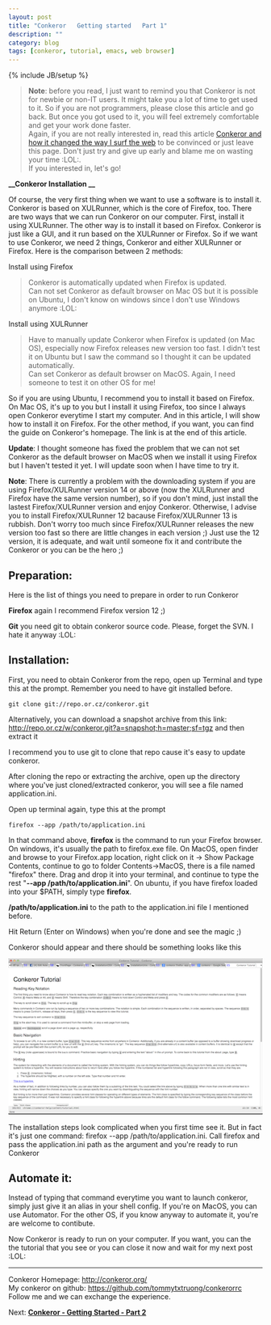 ```yaml
---
layout: post
title: "Conkeror   Getting started   Part 1"
description: ""
category: blog
tags: [conkeror, tutorial, emacs, web browser]
---
```

{% include JB/setup %}

> **Note**: before you read, I just want to remind you that Conkeror is not for newbie or non-IT users. It might take you a lot of time to get used to it. So if you are not programmers, please close this article and go back. But once you got used to it, you will feel extremely comfortable and get your work done faster.  
> Again, if you are not really interested in, read this article [Conkeror and how it changed the way I surf the web](/2012/12/24/conkeror-and-how-it-changed-the-way-i-surf-the-web) to be convinced or just leave this page. Don't just try and give up early and blame me on wasting your time :LOL:.  
> If you interested in, let's go!

**__Conkeror Installation __**

Of course, the very first thing when we want to use a software is to install it. Conkeror is based on XULRunner, which is the core of Firefox, too. There are two ways that we can run Conkeror on our computer. First, install it using XULRunner. The other way is to install it based on Firefox. Conkeror is just like a GUI, and it run based on the XULRunner or Firefox. So if we want to use Conkeror, we need 2 things, Conkeror and either XULRunner or Firefox. Here is the comparison between 2 methods:

Install using Firefox

> Conkeror is automatically updated when Firefox is updated.  
> Can not set Conkeror as default browser on Mac OS but it is possible on Ubuntu, I don't know on windows since I don't use Windows anymore :LOL:

Install using XULRunner

> Have to manually update Conkeror when Firefox is updated (on Mac OS), especially now Firefox releases new version too fast. I didn't test it on Ubuntu but I saw the command so I thought it can be updated automatically.  
> Can set Conkeror as default browser on MacOS. Again, I need someone to test it on other OS for me!

 

So if you are using Ubuntu, I recommend you to install it based on Firefox. On Mac OS, it's up to you but I install it using Firefox, too since I always open Conkeror everytime I start my computer. And in this article, I will show how to install it on Firefox. For the other method, if you want, you can find the guide on Conkeror's homepage. The link is at the end of this article.

 

**__Update__**: I thought someone has fixed the problem that we can not set Conkeror as the default browser on MacOS when we install it using Firefox but I haven't tested it yet. I will update soon when I have time to try it.

 

**__Note__**: There is currently a problem with the downloading system if you are using Firefox/XULRunner version 14 or above (now the XULRunner and Firefox have the same version number), so if you don't mind, just install the lastest Firefox/XULRunner version and enjoy Conkeror. Otherwise, I advise you to install Firefox/XULRunner 12 bacause Firefox/XULRunner 13 is rubbish. Don't worry too much since Firefox/XULRunner releases the new version too fast so there are little changes in each version ;) Just use the 12 version, it is adequate, and wait until someone fix it and contribute the Conkeror or you can be the hero ;)

 

## Preparation:  

Here is the list of things you need to prepare in order to run Conkeror

**Firefox** again I recommend Firefox version 12 ;)

**Git** you need git to obtain conkeror source code. Please, forget the SVN. I hate it anyway :LOL:

 

## Installation:  

First, you need to obtain Conkeror from the repo, open up Terminal and type this at the prompt. Remember you need to have git installed before.

    git clone git://repo.or.cz/conkeror.git

Alternatively, you can download a snapshot archive from this link: <http://repo.or.cz/w/conkeror.git?a=snapshot;h=master;sf=tgz> and then extract it

I recommend you to use git to clone that repo cause it's easy to update conkeror.

 

After cloning the repo or extracting the archive, open up the directory where you've just cloned/extracted conkeror, you will see a file named application.ini.

 

Open up terminal again, type this at the prompt

    firefox --app /path/to/application.ini

In that command above, **firefox** is the command to run your Firefox browser. On windows, it's usually the path to firefox.exe file. On MacOS, open finder and browse to your Firefox.app location, right click on it -> Show Package Contents, continue to go to folder Contents->MacOS, there is a file named "firefox" there. Drag and drop it into your terminal, and continue to type the rest "**--app /path/to/application.ini**". On ubuntu, if you have firefox loaded into your $PATH, simply type **firefox**.

**/path/to/application.ini** to the path to the application.ini file I mentioned before.

 

Hit Return (Enter on Windows) when you're done and see the magic ;)

 

Conkeror should appear and there should be something looks like this

![Conkeror Main Window](/site-files/2012-12-24-conkeror-getting-started-part-1/conkeror-main.png) 

The installation steps look complicated when you first time see it. But in fact it's just one command: firefox --app /path/to/application.ini. Call firefox and pass the application.ini path as the argument and you're ready to run Conkeror

 

## Automate it:

Instead of typing that command everytime you want to launch conkeror, simply just give it an alias in your shell config. If you're on MacOS, you can use Automator. For the other OS, if you know anyway to automate it, you're are welcome to contibute.

 

Now Conkeror is ready to run on your computer. If you want, you can the the tutorial that you see or you can close it now and wait for my next post :LOL:

-----

Conkeror Homepage: <http://conkeror.org/>  
My conkeror on github: <https://github.com/tommytxtruong/conkerorrc>  
Follow me and we can exchange the experience.

Next: **[Conkeror - Getting Started - Part 2](/2012/12/25/conkeror---getting-started---part-2/)**
